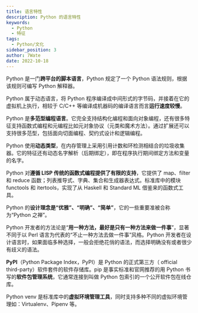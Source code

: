 ```yaml
---
title: 语言特性
description: Python 的语言特性
keywords:
  - Python
  - 特征
tags:
  - Python/文化
sidebar_position: 3
author: 7Wate
date: 2022-10-18
---
```


Python 是一门**跨平台的脚本语言**，Python 规定了一个 Python 语法规则，根据该规则可编写 Python 解释器。

Python 属于动态语言，将 Python 程序编译成中间形式的字节码，并接着在它的虚拟机上执行，相较于 C/C++ 等编译成机器码的编译语言而言**运行速度较慢**。

Python 是**多范型编程语言**。它完全支持结构化编程和面向对象编程，还有很多特征支持函数式编程和元编程比如元对象协议（元类和魔术方法）。通过扩展还可以支持很多范型，包括面向切面编程、契约式设计和逻辑编程。

Python 使用**动态类型**，在内存管理上采用引用计数和环检测相结合的垃圾收集器。它的特征还有动态名字解析（后期绑定），即在程序执行期间绑定方法和变量的名字。

Python 对**遵循 LISP 传统的函数式编程提供了有限的支持**，它提供了 map、filter 和 reduce 函数；列表推导式、字典、集合和生成器表达式。标准库中的模块 functools 和 itertools，实现了从 Haskell 和 Standard ML 借鉴来的函数式工具。

Python 的**设计理念是“优雅”、“明确”、“简单”**，它的一些重要准被合称为“Python 之禅”。

Python 开发者的方法论是“**用一种方法，最好是只有一种方法来做一件事**”，显著不同于以 Perl 语言为代表的“不止一种方法去做一件事”风格。Python 开发者在设计语言时，如果面临多种选择，一般会拒绝花俏的语法，而选择明确没有或者很少有歧义的语法。

**PyPI**（Python Package Index，PyPI）是 Python 的正式第三方（ official third-party）软件套件的软件存储库。pip 是事实标准和官网推荐的用 Python 书写的**软件包管理系统**，它通常连接到叫做 Python 包索引的一个公开软件包在线仓库。

Python venv 是标准库中的**虚拟环境管理工具**，同时支持多种不同的虚拟环境管理如：Virtualenv、Pipenv 等。
